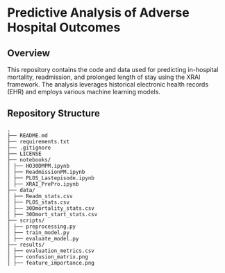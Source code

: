 # Predictive Analysis of Adverse Hospital Outcomes

## Overview

This repository contains the code and data used for predicting in-hospital mortality, readmission, and prolonged length of stay using the XRAI framework. The analysis leverages historical electronic health records (EHR) and employs various machine learning models.

## Repository Structure
```plaintext
.
├── README.md
├── requirements.txt
├── .gitignore
├── LICENSE
├── notebooks/
│ ├── HO30DMPM.ipynb
│ ├── ReadmissionPM.ipynb
│ ├── PLOS_Lastepisode.ipynb
│ ├── XRAI_PrePro.ipynb
├── data/
│ ├── Readm_stats.csv
│ ├── PLOS_stats.csv
│ ├── 30Dmortality_stats.csv
│ ├── 30Dmort_start_stats.csv
├── scripts/
│ ├── preprocessing.py
│ ├── train_model.py
│ ├── evaluate_model.py
├── results/
│ ├── evaluation_metrics.csv
│ ├── confusion_matrix.png
│ ├── feature_importance.png
